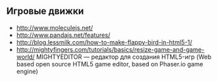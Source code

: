 Игровые движки
--------------

+ http://www.moleculejs.net/
+ http://www.pandajs.net/features/
+ http://blog.lessmilk.com/how-to-make-flappy-bird-in-html5-1/
+ http://mightyfingers.com/tutorials/basics/resize-game-and-game-world/ MIGHTYEDITOR — редактор для создания HTML5-игр (Web based open source HTML5 game editor, based on Phaser.io game engine)